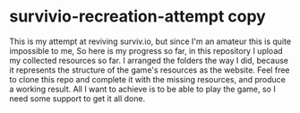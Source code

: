 # survivio-recreation-attempt copy

This is my attempt at reviving surviv.io, but since I'm an amateur this is quite impossible to me, So here is my progress so far, in this repository I upload my collected resources so far. I arranged the folders the way I did, because it represents the structure of the game's resources as the website.
Feel free to clone this repo and complete it with the missing resources, and produce a working result. All I want to achieve is to be able to play the game, so I need some support to get it all done.

